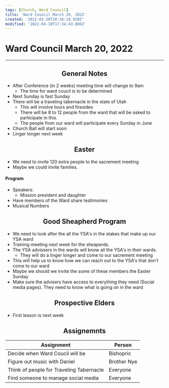 ```yaml
---
tags: [Church, Ward Council]
title: 'Ward Council March 20, 2022'
created: '2022-03-20T18:16:18.920Z'
modified: '2022-04-10T17:34:43.806Z'
---
```


# Ward Council March 20, 2022

***

<center>

## General Notes

</center>

* After Conference (in 2 weeks) meeting time will change to 9am
  * The time for ward coucil is to be determined
* Next Sunday is fast Sunday
* There will be a traveling tabernacle in the state of Utah
  * This will involve tours and firesides
  * There will be 8 to 12 people from the ward that will be asked to participate in this.
  * The people from our ward will participate every Sunday in June
* Church Ball will start soon
* Linger longer next week

<center>

## Easter

</center>

* We need to invite 120 extra people to the sacrement meeting
* Maybe we could invite families.
#### Program

* Speakers:
  * Mission president and daughter
* Have members of the Ward share testimonies
* Musical Numbers

<center>

## Good Sheapherd Program

</center>

* We need to look after the all the YSA's in the stakes that make up our YSA ward
* Training meeting next week for the sheaperds.
* The YSA advissers in the wards will know all the YSA's in their wards.
  * They will do a linger longer and come to our sacrement meeting
* This will help us to know how we can reach out to the YSA's that don't come to our ward
* Maybe we should we invite the some of these members the Easter Sunday
* Make sure the advisers have access to everything they need (Social media pages).  They need to know what is going on in the ward

<center>

## Prospective Elders

</center>

* First lesson is next week

<center>

## Assignemnts


</center>

| Assignment | Person |
|-|-|
|Decide when Ward Coucil will be|Bishopric
|Figure out music with Daniel|Brother Nye
|Think of people for Traveling Tabernacle|Everyone
|Find someone to manage social media|Everyone


